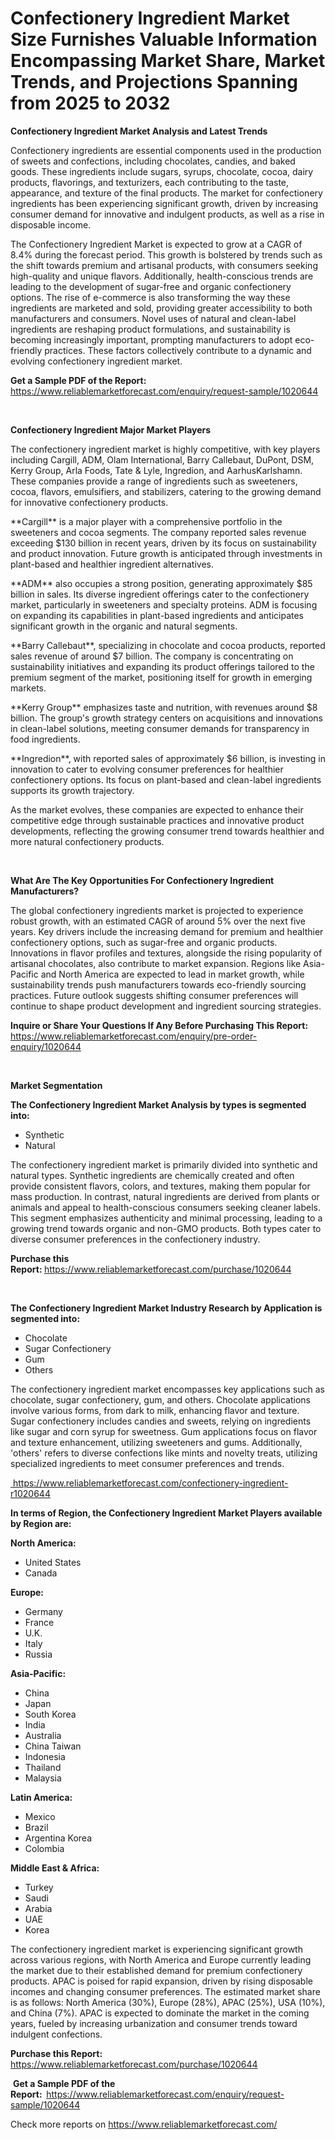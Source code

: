 <p><h1>Confectionery Ingredient Market Size Furnishes Valuable Information Encompassing Market Share, Market Trends, and Projections Spanning from 2025 to 2032</h1></p><p><strong>Confectionery Ingredient Market Analysis and Latest Trends</strong></p>
<p><p>Confectionery ingredients are essential components used in the production of sweets and confections, including chocolates, candies, and baked goods. These ingredients include sugars, syrups, chocolate, cocoa, dairy products, flavorings, and texturizers, each contributing to the taste, appearance, and texture of the final products. The market for confectionery ingredients has been experiencing significant growth, driven by increasing consumer demand for innovative and indulgent products, as well as a rise in disposable income.</p><p>The Confectionery Ingredient Market is expected to grow at a CAGR of 8.4% during the forecast period. This growth is bolstered by trends such as the shift towards premium and artisanal products, with consumers seeking high-quality and unique flavors. Additionally, health-conscious trends are leading to the development of sugar-free and organic confectionery options. The rise of e-commerce is also transforming the way these ingredients are marketed and sold, providing greater accessibility to both manufacturers and consumers. Novel uses of natural and clean-label ingredients are reshaping product formulations, and sustainability is becoming increasingly important, prompting manufacturers to adopt eco-friendly practices. These factors collectively contribute to a dynamic and evolving confectionery ingredient market.</p></p>
<p><strong>Get a Sample PDF of the Report:&nbsp;</strong> <a href="https://www.reliablemarketforecast.com/enquiry/request-sample/1020644?utm_campaign=2193&utm_medium=2&utm_source=Github&utm_content=ia&utm_term=14022025&utm_id=confectionery-ingredient">https://www.reliablemarketforecast.com/enquiry/request-sample/1020644</a></p>
<p>&nbsp;</p>
<p><strong>Confectionery Ingredient Major Market Players</strong></p>
<p><p>The confectionery ingredient market is highly competitive, with key players including Cargill, ADM, Olam International, Barry Callebaut, DuPont, DSM, Kerry Group, Arla Foods, Tate & Lyle, Ingredion, and AarhusKarlshamn. These companies provide a range of ingredients such as sweeteners, cocoa, flavors, emulsifiers, and stabilizers, catering to the growing demand for innovative confectionery products.</p><p>**Cargill** is a major player with a comprehensive portfolio in the sweeteners and cocoa segments. The company reported sales revenue exceeding $130 billion in recent years, driven by its focus on sustainability and product innovation. Future growth is anticipated through investments in plant-based and healthier ingredient alternatives.</p><p>**ADM** also occupies a strong position, generating approximately $85 billion in sales. Its diverse ingredient offerings cater to the confectionery market, particularly in sweeteners and specialty proteins. ADM is focusing on expanding its capabilities in plant-based ingredients and anticipates significant growth in the organic and natural segments.</p><p>**Barry Callebaut**, specializing in chocolate and cocoa products, reported sales revenue of around $7 billion. The company is concentrating on sustainability initiatives and expanding its product offerings tailored to the premium segment of the market, positioning itself for growth in emerging markets.</p><p>**Kerry Group** emphasizes taste and nutrition, with revenues around $8 billion. The group's growth strategy centers on acquisitions and innovations in clean-label solutions, meeting consumer demands for transparency in food ingredients.</p><p>**Ingredion**, with reported sales of approximately $6 billion, is investing in innovation to cater to evolving consumer preferences for healthier confectionery options. Its focus on plant-based and clean-label ingredients supports its growth trajectory.</p><p>As the market evolves, these companies are expected to enhance their competitive edge through sustainable practices and innovative product developments, reflecting the growing consumer trend towards healthier and more natural confectionery products.</p></p>
<p>&nbsp;</p>
<p><strong>What Are The Key Opportunities For Confectionery Ingredient Manufacturers?</strong></p>
<p><p>The global confectionery ingredients market is projected to experience robust growth, with an estimated CAGR of around 5% over the next five years. Key drivers include the increasing demand for premium and healthier confectionery options, such as sugar-free and organic products. Innovations in flavor profiles and textures, alongside the rising popularity of artisanal chocolates, also contribute to market expansion. Regions like Asia-Pacific and North America are expected to lead in market growth, while sustainability trends push manufacturers towards eco-friendly sourcing practices. Future outlook suggests shifting consumer preferences will continue to shape product development and ingredient sourcing strategies.</p></p>
<p><strong>Inquire or Share Your Questions If Any Before Purchasing This Report:</strong> <a href="https://www.reliablemarketforecast.com/enquiry/pre-order-enquiry/1020644?utm_campaign=2193&utm_medium=2&utm_source=Github&utm_content=ia&utm_term=14022025&utm_id=confectionery-ingredient">https://www.reliablemarketforecast.com/enquiry/pre-order-enquiry/1020644</a></p>
<p>&nbsp;</p>
<p><strong>Market Segmentation</strong></p>
<p><strong>The Confectionery Ingredient Market Analysis by types is segmented into:</strong></p>
<p><ul><li>Synthetic</li><li>Natural</li></ul></p>
<p><p>The confectionery ingredient market is primarily divided into synthetic and natural types. Synthetic ingredients are chemically created and often provide consistent flavors, colors, and textures, making them popular for mass production. In contrast, natural ingredients are derived from plants or animals and appeal to health-conscious consumers seeking cleaner labels. This segment emphasizes authenticity and minimal processing, leading to a growing trend towards organic and non-GMO products. Both types cater to diverse consumer preferences in the confectionery industry.</p></p>
<p><strong>Purchase this Report:&nbsp;</strong><a href="https://www.reliablemarketforecast.com/purchase/1020644?utm_campaign=2193&utm_medium=2&utm_source=Github&utm_content=ia&utm_term=14022025&utm_id=confectionery-ingredient">https://www.reliablemarketforecast.com/purchase/1020644</a></p>
<p>&nbsp;</p>
<p><strong>The Confectionery Ingredient Market Industry Research by Application is segmented into:</strong></p>
<p><ul><li>Chocolate</li><li>Sugar Confectionery</li><li>Gum</li><li>Others</li></ul></p>
<p><p>The confectionery ingredient market encompasses key applications such as chocolate, sugar confectionery, gum, and others. Chocolate applications involve various forms, from dark to milk, enhancing flavor and texture. Sugar confectionery includes candies and sweets, relying on ingredients like sugar and corn syrup for sweetness. Gum applications focus on flavor and texture enhancement, utilizing sweeteners and gums. Additionally, 'others' refers to diverse confections like mints and novelty treats, utilizing specialized ingredients to meet consumer preferences and trends.</p></p>
<p><a href="https://www.reliablemarketforecast.com/confectionery-ingredient-r1020644?utm_campaign=2193&utm_medium=2&utm_source=Github&utm_content=ia&utm_term=14022025&utm_id=confectionery-ingredient">&nbsp;https://www.reliablemarketforecast.com/confectionery-ingredient-r1020644</a></p>
<p><strong>In terms of Region, the Confectionery Ingredient Market Players available by Region are:</strong></p>
<p>
    <p> <strong> North America: </strong>
        <ul>
            <li>United States</li>
            <li>Canada</li>
        </ul>
        </p> 
    <p> <strong> Europe: </strong>
        <ul>
            <li>Germany</li>
            <li>France</li>
            <li>U.K.</li>
            <li>Italy</li>
            <li>Russia</li>
        </ul>
        </p> 
    <p> <strong> Asia-Pacific: </strong>
        <ul>
            <li>China</li>
            <li>Japan</li>
            <li>South Korea</li>
            <li>India</li>
            <li>Australia</li>
            <li>China Taiwan</li>
            <li>Indonesia</li>
            <li>Thailand</li>
            <li>Malaysia</li>
        </ul>
        </p> 
    <p> <strong> Latin America: </strong>
        <ul>
            <li>Mexico</li>
            <li>Brazil</li>
            <li>Argentina Korea</li>
            <li>Colombia</li>
        </ul>
        </p> 
    <p> <strong> Middle East & Africa: </strong>
        <ul>
            <li>Turkey</li>
            <li>Saudi</li>
            <li>Arabia</li>
            <li>UAE</li>
            <li>Korea</li>
        </ul>
    </p>
    </p>
<p><p>The confectionery ingredient market is experiencing significant growth across various regions, with North America and Europe currently leading the market due to their established demand for premium confectionery products. APAC is poised for rapid expansion, driven by rising disposable incomes and changing consumer preferences. The estimated market share is as follows: North America (30%), Europe (28%), APAC (25%), USA (10%), and China (7%). APAC is expected to dominate the market in the coming years, fueled by increasing urbanization and consumer trends toward indulgent confections.</p></p>
<p><strong>Purchase this Report: </strong><a href="https://www.reliablemarketforecast.com/purchase/1020644?utm_campaign=2193&utm_medium=2&utm_source=Github&utm_content=ia&utm_term=14022025&utm_id=confectionery-ingredient">https://www.reliablemarketforecast.com/purchase/1020644</a></p>
<p>&nbsp;<strong>Get a Sample PDF of the Report:&nbsp;&nbsp;</strong><a href="https://www.reliablemarketforecast.com/enquiry/request-sample/1020644?utm_campaign=2193&utm_medium=2&utm_source=Github&utm_content=ia&utm_term=14022025&utm_id=confectionery-ingredient">https://www.reliablemarketforecast.com/enquiry/request-sample/1020644</a></p>
<p><strong></strong></p>
<p>Check more reports on <a href="https://www.reliablemarketforecast.com/?utm_campaign=2193&utm_medium=2&utm_source=Github&utm_content=ia&utm_term=14022025&utm_id=confectionery-ingredient">https://www.reliablemarketforecast.com/</a></p>